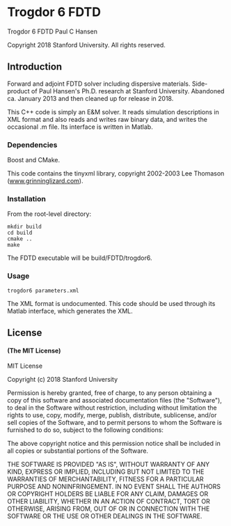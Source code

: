 # Trogdor 6 FDTD

Trogdor 6 FDTD
Paul C Hansen

Copyright 2018 Stanford University.  All rights reserved.

## Introduction

Forward and adjoint FDTD solver including dispersive materials.  Side-product of Paul Hansen's Ph.D. research at Stanford University.  Abandoned ca. January 2013 and then cleaned up for release in 2018.

This C++ code is simply an E&M solver.  It reads simulation descriptions in XML format and also reads and writes raw binary data, and writes the occasional .m file.  Its interface is written in Matlab.

### Dependencies

Boost and CMake.

This code contains the tinyxml library, copyright 2002-2003 Lee Thomason (www.grinninglizard.com).

### Installation

From the root-level directory:

```
mkdir build
cd build
cmake ..
make
```

The FDTD executable will be build/FDTD/trogdor6.

### Usage

```
trogdor6 parameters.xml
```

The XML format is undocumented.  This code should be used through its Matlab interface, which generates the XML.

## License

#### (The MIT License)

MIT License

Copyright (c) 2018 Stanford University

Permission is hereby granted, free of charge, to any person obtaining a copy
of this software and associated documentation files (the "Software"), to deal
in the Software without restriction, including without limitation the rights
to use, copy, modify, merge, publish, distribute, sublicense, and/or sell
copies of the Software, and to permit persons to whom the Software is
furnished to do so, subject to the following conditions:

The above copyright notice and this permission notice shall be included in all
copies or substantial portions of the Software.

THE SOFTWARE IS PROVIDED "AS IS", WITHOUT WARRANTY OF ANY KIND, EXPRESS OR
IMPLIED, INCLUDING BUT NOT LIMITED TO THE WARRANTIES OF MERCHANTABILITY,
FITNESS FOR A PARTICULAR PURPOSE AND NONINFRINGEMENT. IN NO EVENT SHALL THE
AUTHORS OR COPYRIGHT HOLDERS BE LIABLE FOR ANY CLAIM, DAMAGES OR OTHER
LIABILITY, WHETHER IN AN ACTION OF CONTRACT, TORT OR OTHERWISE, ARISING FROM,
OUT OF OR IN CONNECTION WITH THE SOFTWARE OR THE USE OR OTHER DEALINGS IN THE
SOFTWARE.






